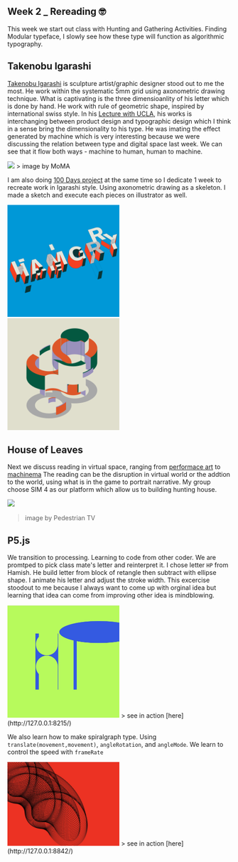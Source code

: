 ## Week 2 _ Rereading :nerd_face:

This week we start out class with Hunting and Gathering Activities. Finding Modular typeface, I slowly see how these type will function as algorithmic typography. 

## Takenobu Igarashi

[Takenobu Igarashi](http://www.takenobuigarashi.jp/en/artwork/) is sculpture artist/graphic designer stood out to me the most. He work within the systematic 
5mm grid using axonometric drawing technique. What is captivating is the three dimensioanlity of his letter which is done by hand. He work with rule of 
geometric shape, inspired by international swiss style. In his [Lecture with UCLA](https://www.youtube.com/watch?v=VTDtZ8b7gBE), his works is interchanging between product design and typographic design which I think in a sense bring the dimensionality to his type. He was imating the effect generated by machine 
which is very interesting because we were discussing the relation between type and digital space last week. We can see that it flow both ways - machine to 
human, human to machine. 

<img src="https://i.pinimg.com/originals/a4/a9/96/a4a9967025137f040064f162a808b908.jpg" width="50%">
> image by MoMA

I am also doing [100 Days project](https://www.instagram.com/napasorndesign/?hl=en) at the same time so I dedicate 1 week to recreate work in Igarashi style. Using axonometric drawing as a skeleton. I made a sketch and execute each pieces on illustrator as well.

<img src="Hamgry.jpg" width="50%">
<img src="Sor8.jpg" width="50%">

## House of Leaves

Next we discuss reading in virtual space, ranging from [performace art](https://youtu.be/A4dJFaGRVFk) to [machinema](https://youtu.be/4Gy3ZWrnklw) 
The reading can be the disruption in virtual world or the addtion to the world, using what is in the game to portrait narrative. My group choose SIM 4 as our platform which allow us to building hunting house. 

![](https://media.giphy.com/media/rjSKNuaapUFCo/giphy.gif)
> image by Pedestrian TV

## P5.js

We transition to processing. Learning to code from other coder. We are promtped to pick class mate's letter and reinterpret it. I chose letter `HP` from Hamish. He build letter from block of retangle then subtract with ellipse shape. I animate his letter and adjust the stroke width. This excercise stoodout to me because I always want to come up with orginal idea but learning that idea can come from improving other idea is mindblowing. 

<img src="HP.JPG" width="50%">
> see in action [here](http://127.0.0.1:8215/)

We also learn how to make spiralgraph type. Using `translate(movement,movement)`, `angleRotation`, and `angleMode`. We learn to control the speed with `frameRate`

<img src="Spiral.JPG" width="50%">
> see in action [here](http://127.0.0.1:8842/)





